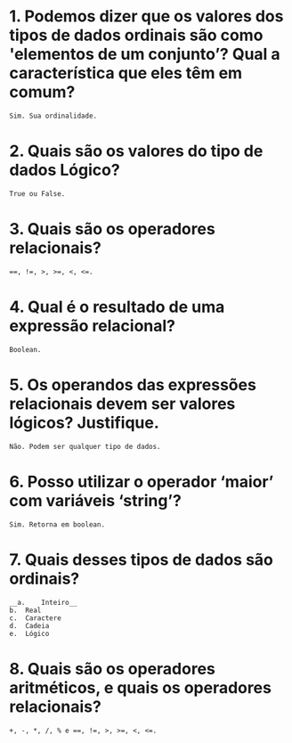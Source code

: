 # 1.	Podemos dizer que os valores dos tipos de dados ordinais são como 'elementos de um conjunto’? Qual a característica que eles têm em comum?

    Sim. Sua ordinalidade.

# 2.	Quais são os valores do tipo de dados Lógico?

    True ou False.

# 3.	Quais são os operadores relacionais?
    ==, !=, >, >=, <, <=.
# 4.	Qual é o resultado de uma expressão relacional?

    Boolean.

# 5.	Os operandos das expressões relacionais devem ser valores lógicos? Justifique.

    Não. Podem ser qualquer tipo de dados.

# 6.	Posso utilizar o operador ‘maior’ com variáveis ‘string’?

    Sim. Retorna em boolean.

# 7.	Quais desses tipos de dados são ordinais?
    __a.	Inteiro__
    b.	Real
    c.	Caractere
    d.	Cadeia
    e.	Lógico
# 8.	Quais são os operadores aritméticos, e quais os operadores relacionais?
    +, -, *, /, % e ==, !=, >, >=, <, <=.
